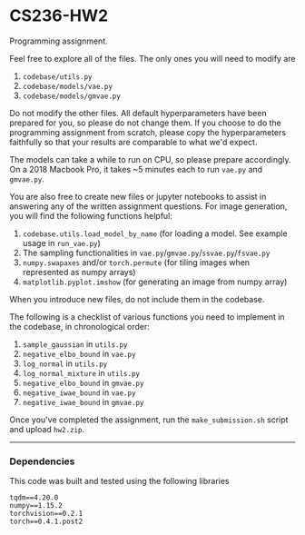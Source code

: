 # CS236-HW2

Programming assignment.

Feel free to explore all of the files. The only ones you will need to modify are

1. `codebase/utils.py`
2. `codebase/models/vae.py`
3. `codebase/models/gmvae.py`


Do not modify the other files. All default hyperparameters have been prepared
for you, so please do not change them. If you choose to do the programming
assignment from scratch, please copy the hyperparameters faithfully so that your
results are comparable to what we'd expect.

The models can take a while to run on CPU, so please prepare accordingly. On a
2018 Macbook Pro, it takes ~5 minutes each to run `vae.py` and `gmvae.py`. 

You are also free to create new files or jupyter notebooks to assist in
answering any of the written assignment questions. For image generation, you
will find the following functions helpful:

1. `codebase.utils.load_model_by_name` (for loading a model. See example usage in `run_vae.py`)
1. The sampling functionalities in `vae.py`/`gmvae.py`/`ssvae.py`/`fsvae.py`
1. `numpy.swapaxes` and/or `torch.permute` (for tiling images when represented as numpy arrays)
1. `matplotlib.pyplot.imshow` (for generating an image from numpy array)

When you introduce new files, do not include them in the codebase.

The following is a checklist of various functions you need to implement in the
codebase, in chronological order:

1. `sample_gaussian` in `utils.py`
1. `negative_elbo_bound` in `vae.py`
1. `log_normal` in `utils.py`
1. `log_normal_mixture` in `utils.py`
1. `negative_elbo_bound` in `gmvae.py`
1. `negative_iwae_bound` in `vae.py`
1. `negative_iwae_bound` in `gmvae.py`


Once you've completed the assignment, run the `make_submission.sh` script and upload `hw2.zip`.

---

### Dependencies

This code was built and tested using the following libraries

```
tqdm==4.20.0
numpy==1.15.2
torchvision==0.2.1
torch==0.4.1.post2
```
